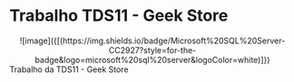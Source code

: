 # Trabalho TDS11 - Geek Store
<div align="center">
  ![image]({[(https://img.shields.io/badge/Microsoft%20SQL%20Server-CC2927?style=for-the-badge&logo=microsoft%20sql%20server&logoColor=white)]})
</div>
Trabalho da TDS11 - Geek Store
